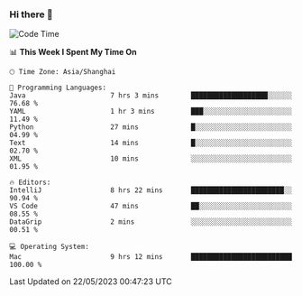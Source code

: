 ### Hi there 👋


<!--START_SECTION:waka-->
![Code Time](http://img.shields.io/badge/Code%20Time-1%2C138%20hrs%2048%20mins-blue)

📊 **This Week I Spent My Time On** 

```text
🕑︎ Time Zone: Asia/Shanghai

💬 Programming Languages: 
Java                     7 hrs 3 mins        ███████████████████░░░░░░   76.68 % 
YAML                     1 hr 3 mins         ███░░░░░░░░░░░░░░░░░░░░░░   11.49 % 
Python                   27 mins             █░░░░░░░░░░░░░░░░░░░░░░░░   04.99 % 
Text                     14 mins             █░░░░░░░░░░░░░░░░░░░░░░░░   02.70 % 
XML                      10 mins             ░░░░░░░░░░░░░░░░░░░░░░░░░   01.95 % 

🔥 Editors: 
IntelliJ                 8 hrs 22 mins       ███████████████████████░░   90.94 % 
VS Code                  47 mins             ██░░░░░░░░░░░░░░░░░░░░░░░   08.55 % 
DataGrip                 2 mins              ░░░░░░░░░░░░░░░░░░░░░░░░░   00.51 % 

💻 Operating System: 
Mac                      9 hrs 12 mins       █████████████████████████   100.00 % 
```


 Last Updated on 22/05/2023 00:47:23 UTC
<!--END_SECTION:waka-->

<!--
**SillyPasty/SillyPasty** is a ✨ _special_ ✨ repository because its `README.md` (this file) appears on your GitHub profile.

Here are some ideas to get you started:

- 🔭 I’m currently working on ...
- 🌱 I’m currently learning ...
- 👯 I’m looking to collaborate on ...
- 🤔 I’m looking for help with ...
- 💬 Ask me about ...
- 📫 How to reach me: ...
- 😄 Pronouns: ...
- ⚡ Fun fact: ...
-->


